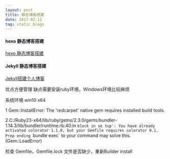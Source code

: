 ```yaml
---
layout: post
title: 静态博客搭建
date: 2017-02-11
tag: static_blogs
---
```


#### hexo 静态博客搭建

[hexo 静态博客搭建](http://www.jianshu.com/p/465830080ea9)


#### Jekyll 静态博客搭建

[Jekyll搭建个人博客](http://baixin.io/2016/10/jekyll_tutorials1/)

优点方便管理 缺点需要安装ruby环境，Windows环境比较麻烦

系统环境 win10 x64

1 Gem::InstallError: The 'redcarpet' native gem requires installed build tools. 



2.C:/Ruby23-x64/lib/ruby/gems/2.3.0/gems/bundler-1.14.3/lib/bundler/runtime.rb:40:in `block in se
tup': You have already activated colorator 1.1.0, but your Gemfile requires colorator 0.1. Prep
ending `bundle exec` to your command may solve this. (Gem::LoadError)



检查 Gemfile，Gemfile.lock 文件是否缺少，重新Builder install